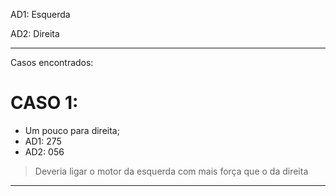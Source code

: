 AD1: Esquerda

AD2: Direita

----

Casos encontrados:

# CASO 1:
- Um pouco para direita;
- AD1: 275
- AD2: 056

> Deveria ligar o motor da esquerda com mais força que o da direita 
---